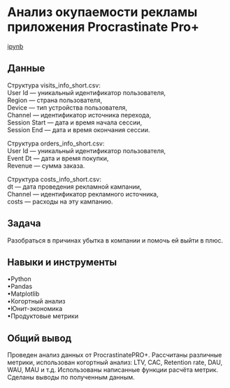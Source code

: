 <a name="lists"><h1>Анализ окупаемости рекламы приложения Procrastinate Pro+</h1></a>
[ipynb](https://github.com/natashkaau/portfolio/blob/6d0825805189c66f8b49936890dbaa404e4d5071/project_9/project_9.ipynb)   
<a name="lists"><h2>Данные</h2></a>
Структура visits_info_short.csv:  
User Id — уникальный идентификатор пользователя,  
Region — страна пользователя,  
Device — тип устройства пользователя,   
Channel — идентификатор источника перехода,  
Session Start — дата и время начала сессии,  
Session End — дата и время окончания сессии.  

Структура orders_info_short.csv:  
User Id — уникальный идентификатор пользователя,  
Event Dt — дата и время покупки,  
Revenue — сумма заказа.  

Структура costs_info_short.csv:  
dt — дата проведения рекламной кампании,  
Channel — идентификатор рекламного источника,  
costs — расходы на эту кампанию.  
<a name="lists"><h2>Задача</h2></a>
Разобраться в причинах убытка в компании и помочь ей выйти в плюс.
<a name="lists"><h2>Навыки и инструменты</h2></a>
•Python  
•Pandas  
•Matplotlib  
•Когортный анализ  
•Юнит-экономика  
•Продуктовые метрики  
<a name="lists"><h2>Общий вывод</h2></a>
Проведен анализ данных от ProcrastinatePRO+.
Рассчитаны различные метрики, использован когортный анализ: LTV, CAC, Retention rate, DAU, WAU, MAU и т.д. Использованы написанные функции расчёта метрик. Сделаны выводы по полученным данным.
